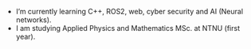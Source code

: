 - I’m currently learning C++, ROS2, web, cyber security and AI (Neural networks).
- I am studying Applied Physics and Mathematics MSc. at NTNU (first year).

<!---
Hako2807/Hako2807 is a ✨ special ✨ repository because its `README.md` (this file) appears on your GitHub profile.
You can click the Preview link to take a look at your changes.
--->
